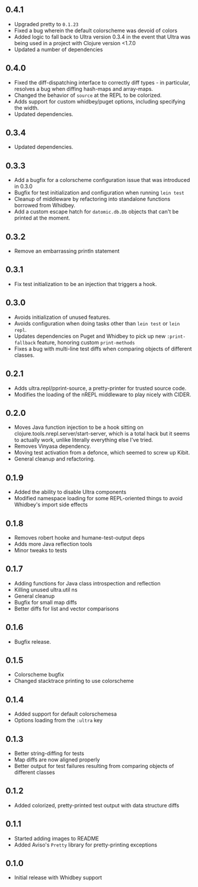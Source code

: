 ## 0.4.1
 * Upgraded pretty to `0.1.23`
 * Fixed a bug wherein the default colorscheme was devoid of colors
 * Added logic to fall back to Ultra version 0.3.4 in the event that Ultra was being used in a project with Clojure version <1.7.0
 * Updated a number of dependencies

## 0.4.0
 * Fixed the diff-dispatching interface to correctly diff types - in particular, resolves a bug when diffing hash-maps and array-maps.
 * Changed the behavior of `source` at the REPL to be colorized.
 * Adds support for custom whidbey/puget options, including specifying the width.
 * Updated dependencies.

## 0.3.4
 * Updated dependencies.

## 0.3.3
 * Add a bugfix for a colorscheme configuration issue that was introduced in 0.3.0
 * Bugfix for test initialization and configuration when running `lein test`
 * Cleanup of middleware by refactoring into standalone functions borrowed from Whidbey.
 * Add a custom escape hatch for `datomic.db.Db` objects that can't be printed at the moment.

## 0.3.2
 * Remove an embarrassing println statement

## 0.3.1
 * Fix test initialization to be an injection that triggers a hook. 

## 0.3.0
 * Avoids initialization of unused features.
 * Avoids configuration when doing tasks other than `lein test` or `lein repl`.
 * Updates dependencies on Puget and Whidbey to pick up new `:print-fallback` feature, honoring custom `print-methods`
 * Fixes a bug with multi-line test diffs when comparing objects of different classes.

## 0.2.1
 * Adds ultra.repl/pprint-source, a pretty-printer for trusted source code.
 * Modifies the loading of the nREPL middleware to play nicely with CIDER.

## 0.2.0
 * Moves Java function injection to be a hook sitting on clojure.tools.nrepl.server/start-server, which is a total hack but it seems to actually work, unlike literally everything else I've tried. 
 * Removes Vinyasa dependency.
 * Moving test activation from a defonce, which seemed to screw up Kibit.
 * General cleanup and refactoring.

## 0.1.9
 * Added the ability to disable Ultra components
 * Modified namespace loading for some REPL-oriented things to avoid Whidbey's import side effects

## 0.1.8
 * Removes robert hooke and humane-test-output deps
 * Adds more Java reflection tools
 * Minor tweaks to tests

## 0.1.7
 * Adding functions for Java class introspection and reflection
 * Killing unused ultra.util ns
 * General cleanup
 * Bugfix for small map diffs
 * Better diffs for list and vector comparisons

## 0.1.6
 * Bugfix release.

## 0.1.5
 * Colorscheme bugfix
 * Changed stacktrace printing to use colorscheme

## 0.1.4
 * Added support for default colorschemesa
 * Options loading from the `:ultra` key

## 0.1.3
 * Better string-diffing for tests
 * Map diffs are now aligned properly
 * Better output for test failures resulting from comparing objects of different classes

## 0.1.2
 * Added colorized, pretty-printed test output with data structure diffs

## 0.1.1
 * Started adding images to README
 * Added Aviso's `Pretty` library for pretty-printing exceptions

## 0.1.0
 * Initial release with Whidbey support
